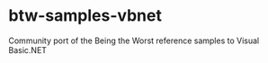 btw-samples-vbnet
=================

Community port of the Being the Worst reference samples to Visual Basic.NET